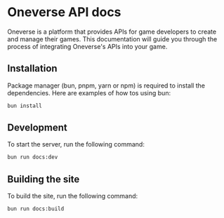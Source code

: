 # Oneverse API docs

Oneverse is a platform that provides APIs for game developers to create and manage their games. This documentation will guide you through the process of integrating Oneverse's APIs into your game.

## Installation

Package manager (bun, pnpm, yarn or npm) is required to install the dependencies. Here are examples of how tos using bun:

```bash
bun install
```

## Development

To start the server, run the following command:

```bash
bun run docs:dev
```

## Building the site

To build the site, run the following command:

```bash
bun run docs:build
```
